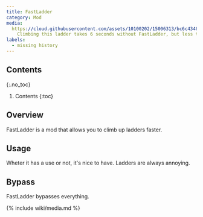 ```yaml
---
title: FastLadder
category: Mod
media:
  https://cloud.githubusercontent.com/assets/10100202/15006313/bc6c4348-11cf-11e6-957e-96d04d46283e.jpg: |
    Climbing this ladder takes 6 seconds without FastLadder, but less than 3 seconds with FastLadder.
labels:
  - missing history
---
```

## Contents
{:.no_toc}
1. Contents
{:toc}

## Overview
FastLadder is a mod that allows you to climb up ladders faster.

## Usage
Wheter it has a use or not, it's nice to have. Ladders are always annoying.

## Bypass
FastLadder bypasses everything.

{% include wiki/media.md %}
